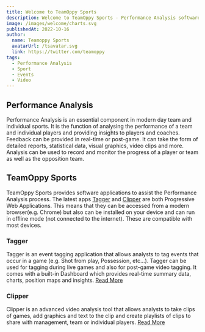 ```yaml
---
title: Welcome to TeamOppy Sports
description: Welcome to TeamOppy Sports - Performance Analysis software.
image: /images/welcome/charts.svg
publishedAt: 2022-10-16
author:
  name: Teamoppy Sports
  avatarUrl: /tsavatar.svg
  link: https://twitter.com/teamoppy
tags:
  - Performance Analysis
  - Sport
  - Events
  - Video
---
```


## Performance Analysis

Performance Analysis is an essential component in modern day team and individual sports. It is the function of analysing the performance of a team and individual players and providing insights to players and coaches. Feedback can be provided in real-time or post-game. It can take the form of detailed reports, statistical data, visual graphics, video clips and more. Analysis can be used to record and monitor the progress of a player or team as well as the opposition team. 

## TeamOppy Sports

TeamOppy Sports provides software applications to assist the Performance Analysis process. The latest apps [Tagger](https://tagger.teamoppy.com) and [Clipper](https://clipper.teamoppy.com) are both Progressive Web Applications. This means that they can be accessed from a modern browser(e.g. Chrome) but also can be installed on your device and can run in offline mode (not connected to the internet). These are compatible with most devices.

### Tagger

Tagger is an event tagging application that allows analysts to tag events that occur in a game (e.g. Shot from play, Possession, etc...). Tagger can be used for tagging during live games and also for post-game video tagging. It comes with a built-in Dashboard which provides real-time summary data, charts, position maps and insights. [Read More](/blog/tagger)

### Clipper

Clipper is an advanced video analysis tool that allows analysts to take clips of games, add graphics and text to the clip and create playlists of clips to share with management, team or individual players. [Read More](/blog/clipper)